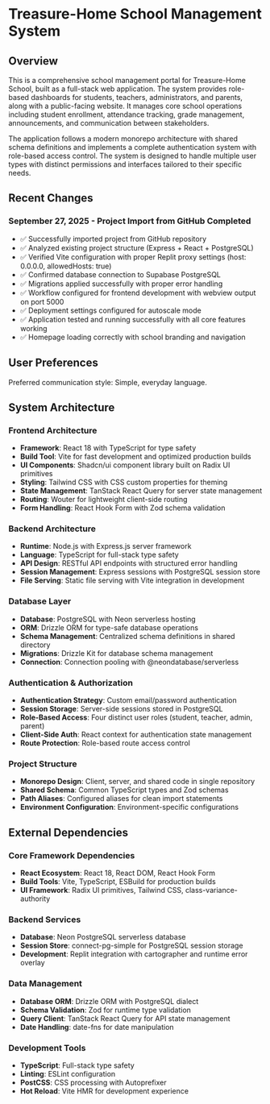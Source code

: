 # Treasure-Home School Management System

## Overview

This is a comprehensive school management portal for Treasure-Home School, built as a full-stack web application. The system provides role-based dashboards for students, teachers, administrators, and parents, along with a public-facing website. It manages core school operations including student enrollment, attendance tracking, grade management, announcements, and communication between stakeholders.

The application follows a modern monorepo architecture with shared schema definitions and implements a complete authentication system with role-based access control. The system is designed to handle multiple user types with distinct permissions and interfaces tailored to their specific needs.

## Recent Changes

### September 27, 2025 - Project Import from GitHub Completed
- ✅ Successfully imported project from GitHub repository
- ✅ Analyzed existing project structure (Express + React + PostgreSQL)
- ✅ Verified Vite configuration with proper Replit proxy settings (host: 0.0.0.0, allowedHosts: true)
- ✅ Confirmed database connection to Supabase PostgreSQL 
- ✅ Migrations applied successfully with proper error handling
- ✅ Workflow configured for frontend development with webview output on port 5000
- ✅ Deployment settings configured for autoscale mode
- ✅ Application tested and running successfully with all core features working
- ✅ Homepage loading correctly with school branding and navigation

## User Preferences

Preferred communication style: Simple, everyday language.

## System Architecture

### Frontend Architecture
- **Framework**: React 18 with TypeScript for type safety
- **Build Tool**: Vite for fast development and optimized production builds
- **UI Components**: Shadcn/ui component library built on Radix UI primitives
- **Styling**: Tailwind CSS with CSS custom properties for theming
- **State Management**: TanStack React Query for server state management
- **Routing**: Wouter for lightweight client-side routing
- **Form Handling**: React Hook Form with Zod schema validation

### Backend Architecture
- **Runtime**: Node.js with Express.js server framework
- **Language**: TypeScript for full-stack type safety
- **API Design**: RESTful API endpoints with structured error handling
- **Session Management**: Express sessions with PostgreSQL session store
- **File Serving**: Static file serving with Vite integration in development

### Database Layer
- **Database**: PostgreSQL with Neon serverless hosting
- **ORM**: Drizzle ORM for type-safe database operations
- **Schema Management**: Centralized schema definitions in shared directory
- **Migrations**: Drizzle Kit for database schema management
- **Connection**: Connection pooling with @neondatabase/serverless

### Authentication & Authorization
- **Authentication Strategy**: Custom email/password authentication
- **Session Storage**: Server-side sessions stored in PostgreSQL
- **Role-Based Access**: Four distinct user roles (student, teacher, admin, parent)
- **Client-Side Auth**: React context for authentication state management
- **Route Protection**: Role-based route access control

### Project Structure
- **Monorepo Design**: Client, server, and shared code in single repository
- **Shared Schema**: Common TypeScript types and Zod schemas
- **Path Aliases**: Configured aliases for clean import statements
- **Environment Configuration**: Environment-specific configurations

## External Dependencies

### Core Framework Dependencies
- **React Ecosystem**: React 18, React DOM, React Hook Form
- **Build Tools**: Vite, TypeScript, ESBuild for production builds
- **UI Framework**: Radix UI primitives, Tailwind CSS, class-variance-authority

### Backend Services
- **Database**: Neon PostgreSQL serverless database
- **Session Store**: connect-pg-simple for PostgreSQL session storage
- **Development**: Replit integration with cartographer and runtime error overlay

### Data Management
- **Database ORM**: Drizzle ORM with PostgreSQL dialect
- **Schema Validation**: Zod for runtime type validation
- **Query Client**: TanStack React Query for API state management
- **Date Handling**: date-fns for date manipulation

### Development Tools
- **TypeScript**: Full-stack type safety
- **Linting**: ESLint configuration
- **PostCSS**: CSS processing with Autoprefixer
- **Hot Reload**: Vite HMR for development experience